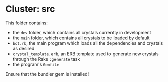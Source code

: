 # Cluster: src

This folder contains:
* the `dev` folder, which contains all crystals currently in development
* the `main` folder, which contains all crystals to be loaded by default
* `bot.rb`, the main program which loads all the dependencies and crystals as desired
* `crystal_template.erb`, an ERB template used to generate new crystals through the Rake `:generate` task
* the program's `Gemfile`

Ensure that the bundler gem is installed!